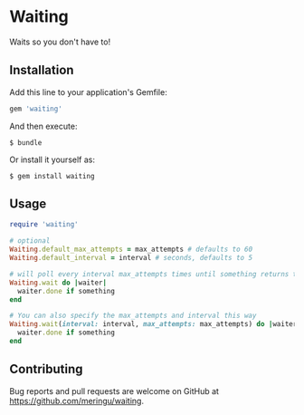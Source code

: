 # Waiting

Waits so you don't have to!

## Installation

Add this line to your application's Gemfile:

```ruby
gem 'waiting'
```

And then execute:

    $ bundle

Or install it yourself as:

    $ gem install waiting

## Usage

```ruby
require 'waiting'

# optional
Waiting.default_max_attempts = max_attempts # defaults to 60
Waiting.default_interval = interval # seconds, defaults to 5

# will poll every interval max_attempts times until something returns true
Waiting.wait do |waiter|
  waiter.done if something
end

# You can also specify the max_attempts and interval this way
Waiting.wait(interval: interval, max_attempts: max_attempts) do |waiter|
  waiter.done if something
end
```

## Contributing

Bug reports and pull requests are welcome on GitHub at https://github.com/meringu/waiting.
